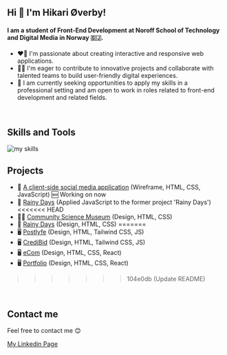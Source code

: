 ## Hi 👋 I'm Hikari Øverby!

#### I am a student of Front-End Development at Noroff School of Technology and Digital Media in Norway 🇸🇯.

- ❤️‍🔥 I'm passionate about creating interactive and responsive web applications.
- 👩‍💻 I'm eager to contribute to innovative projects and collaborate with talented teams to build user-friendly digital experiences.
- 💼 I am currently seeking opportunities to apply my skills in a professional setting and am open to work in roles related to front-end development and related fields.

<br>

## Skills and Tools

<img alt="my skills" src="https://skillicons.dev/icons?theme=light&perline=8&i=html,css,js,react,tailwind,bootstrap,react,vite,github,figma,xd" />

<br>

## Projects

- 📱 [A client-side social media application](https://github.com/NoroffFEU/fed2-js2-ca-H-chai) (Wireframe, HTML, CSS, JavaScript) 🆕 Working on now
- 🧥 [Rainy Days](https://github.com/H-chai/JS1-CA) (Applied JavaScript to the former project 'Rainy Days')
<<<<<<< HEAD
- 👩‍🔬 [Community Science Museum](https://github.com/H-chai/Semester-Project-1) (Design, HTML, CSS)
- 🌂 [Rainy Days](https://github.com/NoroffFEU/html-css-course-assignment-Hikari) (Design, HTML, CSS)
=======
- 🖥 [Postlyfe](https://github.com/NoroffFEU/FED1-PE1-H-chai) (Design, HTML, Tailwind CSS, JS)
- 🖥 [CrediBid](https://github.com/H-chai/Auction-semester-project) (Design, HTML, Tailwind CSS, JS)
- 🖥 [eCom](https://github.com/H-chai/react-ecom) (Design, HTML, CSS, React)
- 🖥 [Portfolio](https://github.com/H-chai/Portfolio) (Design, HTML, CSS, React)
>>>>>>> 104e0db (Update README)

<br>

<!-- ## Status

<p align="left">
  <img alt="Top Langs" height="150px" src="https://github-readme-stats.vercel.app/api/top-langs/?username=H-chai&layout=compact&show_icons=true" />
  <img alt="github stats" height="150px" src="https://github-readme-stats.vercel.app/api?username=H-chai" />
</p>

<br> -->

## Contact me

Feel free to contact me 😊

[My Linkedin Page](https://www.linkedin.com/in/hikari-%C3%B8verby-957493241)
